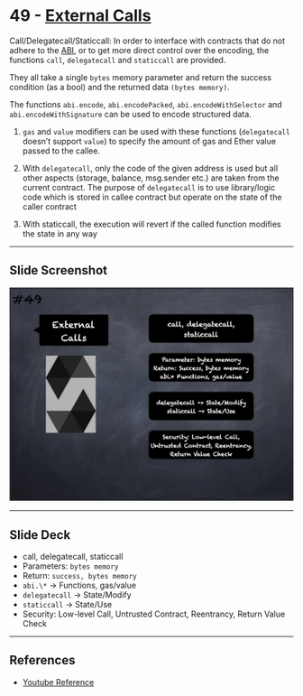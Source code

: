 # 49 - [External Calls](External%20Calls.md)
Call/Delegatecall/Staticcall: In order to interface with contracts that do not adhere to the [ABI](../Ethereum101/ABI.md), or to get more direct control over the encoding, the functions `call`, `delegatecall` and `staticcall` are provided. 

They all take a single `bytes` memory parameter and return the success condition (as a bool) and the returned data `(bytes memory)`. 

The functions `abi.encode`, `abi.encodePacked`, `abi.encodeWithSelector` and `abi.encodeWithSignature` can be used to encode structured data.

1.  `gas` and `value` modifiers can be used with these functions (`delegatecall` doesn’t support `value`) to specify the amount of gas and Ether value passed to the callee.
    
2.  With `delegatecall`, only the code of the given address is used but all other aspects (storage, balance, msg.sender etc.) are taken from the current contract. The purpose of `delegatecall` is to use library/logic code which is stored in callee contract but operate on the state of the caller contract
    
3.  With staticcall, the execution will revert if the called function modifies the state in any way

___
## Slide Screenshot
![049.png](../images/solidity101/049.png)
___
## Slide Deck
- call, delegatecall, staticcall
- Parameters: `bytes memory`
- Return: `success, bytes memory`
- `abi.\*` -> Functions, gas/value
- `delegatecall` -> State/Modify
- `staticcall` -> State/Use
- Security: Low-level Call, Untrusted Contract, Reentrancy, Return Value Check
___
## References
- [Youtube Reference](https://youtu.be/6VIJpze1jbU?t=1173)


